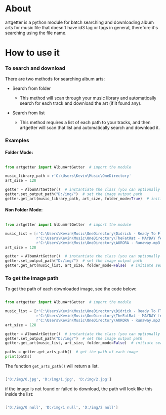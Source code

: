 # About
artgetter is a python module for batch searching and downloading album arts for music file
that doesn't have id3 tag or tags in general, therefore it's searching using the file name.

# How to use it
### To search and download

There are two methods for searching album arts:
* Search from folder
    * This method will scan through your music library and automatically search for each
    track and download the art (if it found any).
      

* Search from list
    * This method requires a list of each path to your tracks, and then artgetter will
    scan that list and automatically search and download it.
      

### Examples

#### Folder Mode:

```python

from artgetter import AlbumArtGetter  # import the module

music_library_path = r'C:\Users\Kevin\Music\OneDirectory'
art_size = 128

getter = AlbumArtGetter()  # instantiate the class (you can optionally pass the image output path to this class)
getter.set_output_path("D:/img/")  # set the image output path
getter.get_art(music_library_path, art_size, folder_mode=True)  # initiate search

```

#### Non Folder Mode:

```python

from artgetter import AlbumArtGetter  # import the module

music_list = [r'C:\Users\Kevin\Music\OneDirectory\Didrick - Ready To Fly (feat. Adam Young).mp3',
              r'C:\Users\Kevin\Music\OneDirectory\TheFatRat - MAYDAY feat. Laura Brehm.mp3',
              r'C:\Users\Kevin\Music\OneDirectory\AURORA - Runaway.mp3']
art_size = 128

getter = AlbumArtGetter()  # instantiate the class (you can optionally pass the image output path to this class)
getter.set_output_path("D:/img/")  # set the image output path
getter.get_art(music_list, art_size, folder_mode=False)  # initiate search

```

### To get the image path
To get the path of each downloaded image, see the code below:

```python

from artgetter import AlbumArtGetter  # import the module

music_list = [r'C:\Users\Kevin\Music\OneDirectory\Didrick - Ready To Fly (feat. Adam Young).mp3',
              r'C:\Users\Kevin\Music\OneDirectory\TheFatRat - MAYDAY feat. Laura Brehm.mp3',
              r'C:\Users\Kevin\Music\OneDirectory\AURORA - Runaway.mp3']
art_size = 128

getter = AlbumArtGetter()  # instantiate the class (you can optionally pass the image output path to this class)
getter.set_output_path("D:/img/")  # set the image output path
getter.get_art(music_list, art_size, folder_mode=False)  # initiate search

paths = getter.get_arts_path()  # get the path of each image
print(paths)

```

The function `get_arts_path()` will return a list.

```python

['D:/img/0.jpg', 'D:/img/1.jpg', 'D:/img/2.jpg']

```

if the image is not found or failed to download, the path will look like this inside the list:

```python

['D:/img/0 null', 'D:/img/1 null', 'D:/img/2 null']

```
